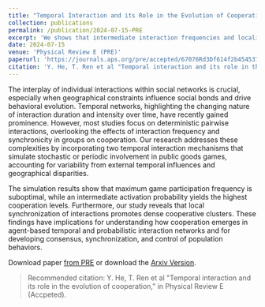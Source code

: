 ```yaml
---
title: "Temporal Interaction and its Role in the Evolution of Cooperation"
collection: publications
permalink: /publication/2024-07-15-PRE
excerpt: 'We shows that intermediate interaction frequencies and localized synchronization enhance cooperation in social dilemmas by balancing engagement and inactivity and fostering cooperative clusters.'
date: 2024-07-15
venue: 'Physical Review E (PRE)'
paperurl: 'https://journals.aps.org/pre/accepted/67076Rd3Df614f2b45453702d140f8d4b93fa0d86'
citation: 'Y. He, T. Ren et al "Temporal interaction and its role in the evolution of cooperation," in Physical Review E (Accpeted).'
---
```


The interplay of individual interactions within social networks is crucial, especially when geographical constraints influence social bonds and drive behavioral evolution. Temporal networks, highlighting the changing nature of interaction duration and intensity over time, have recently gained prominence. However, most studies focus on deterministic pairwise interactions, overlooking the effects of interaction frequency and synchronicity in groups on cooperation. Our research addresses these complexities by incorporating two temporal interaction mechanisms that simulate stochastic or periodic involvement in public goods games, accounting for variability from external temporal influences and geographical disparities.

The simulation results show that maximum game participation frequency is suboptimal, while an intermediate activation probability yields the highest cooperation levels. Furthermore, our study reveals that local synchronization of interactions promotes dense cooperative clusters. These findings have implications for understanding how cooperation emerges in agent-based temporal and probabilistic interaction networks and for developing consensus, synchronization, and control of population behaviors.


Download paper [from PRE](https://journals.aps.org/pre/accepted/67076Rd3Df614f2b45453702d140f8d4b93fa0d86) or download the [Arxiv Version](https://arxiv.org/abs/2401.11782).

> Recommended citation: Y. He, T. Ren et al "Temporal interaction and its role in the evolution of cooperation," in Physical Review E (Accpeted).